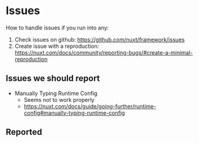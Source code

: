 # Issues

How to handle issues if you run into any:

1. Check issues on github: <https://github.com/nuxt/framework/issues>
2. Create issue with a reproduction: <https://nuxt.com/docs/community/reporting-bugs/#create-a-minimal-reproduction>

## Issues we should report

* Manually Typing Runtime Config
  * Seems not to work properly
  * <https://nuxt.com/docs/guide/going-further/runtime-config#manually-typing-runtime-config>

## Reported
